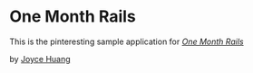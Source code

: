 # One Month Rails 

This is the pinteresting sample application for 
[*One Month Rails*](http://onemonthrails.com)

by [Joyce Huang](http://joycehliting.com)